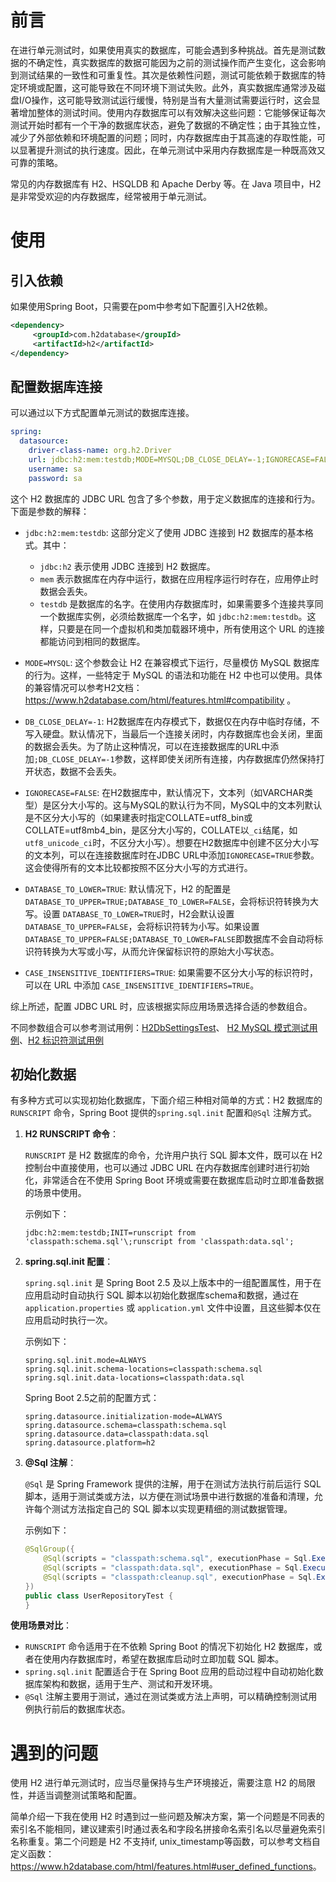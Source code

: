 # 前言

在进行单元测试时，如果使用真实的数据库，可能会遇到多种挑战。首先是测试数据的不确定性，真实数据库的数据可能因为之前的测试操作而产生变化，这会影响到测试结果的一致性和可重复性。其次是依赖性问题，测试可能依赖于数据库的特定环境或配置，这可能导致在不同环境下测试失败。此外，真实数据库通常涉及磁盘I/O操作，这可能导致测试运行缓慢，特别是当有大量测试需要运行时，这会显著增加整体的测试时间。使用内存数据库可以有效解决这些问题：它能够保证每次测试开始时都有一个干净的数据库状态，避免了数据的不确定性；由于其独立性，减少了外部依赖和环境配置的问题；同时，内存数据库由于其高速的存取性能，可以显著提升测试的执行速度。因此，在单元测试中采用内存数据库是一种既高效又可靠的策略。

常见的内存数据库有 H2、HSQLDB 和 Apache Derby 等。在 Java 项目中，H2 是非常受欢迎的内存数据库，经常被用于单元测试。

# 使用

## 引入依赖

如果使用Spring Boot，只需要在pom中参考如下配置引入H2依赖。

```xml
<dependency>
     <groupId>com.h2database</groupId>
     <artifactId>h2</artifactId>
</dependency>
```

## 配置数据库连接

可以通过以下方式配置单元测试的数据库连接。

```yaml
spring:
  datasource:
    driver-class-name: org.h2.Driver
    url: jdbc:h2:mem:testdb;MODE=MYSQL;DB_CLOSE_DELAY=-1;IGNORECASE=FALSE;DATABASE_TO_LOWER=TRUE;CASE_INSENSITIVE_IDENTIFIERS=TRUE;
    username: sa
    password: sa
```

这个 H2 数据库的 JDBC URL 包含了多个参数，用于定义数据库的连接和行为。下面是参数的解释：

- `jdbc:h2:mem:testdb`: 这部分定义了使用 JDBC 连接到 H2 数据库的基本格式。其中：
    - `jdbc:h2` 表示使用 JDBC 连接到 H2 数据库。
    - `mem` 表示数据库在内存中运行，数据在应用程序运行时存在，应用停止时数据会丢失。
    - `testdb` 是数据库的名字。在使用内存数据库时，如果需要多个连接共享同一个数据库实例，必须给数据库一个名字，如 `jdbc:h2:mem:testdb`。这样，只要是在同一个虚拟机和类加载器环境中，所有使用这个 URL 的连接都能访问到相同的数据库。

- `MODE=MYSQL`: 这个参数会让 H2 在兼容模式下运行，尽量模仿 MySQL 数据库的行为。这样，一些特定于 MySQL 的语法和功能在 H2 中也可以使用。具体的兼容情况可以参考H2文档： <https://www.h2database.com/html/features.html#compatibility> 。

- `DB_CLOSE_DELAY=-1`: H2数据库在内存模式下，数据仅在内存中临时存储，不写入硬盘。默认情况下，当最后一个连接关闭时，内存数据库也会关闭，里面的数据会丢失。为了防止这种情况，可以在连接数据库的URL中添加`;DB_CLOSE_DELAY=-1`参数，这样即使关闭所有连接，内存数据库仍然保持打开状态，数据不会丢失。

- `IGNORECASE=FALSE`: 在H2数据库中，默认情况下，文本列（如VARCHAR类型）是区分大小写的。这与MySQL的默认行为不同，MySQL中的文本列默认是不区分大小写的（如果建表时指定COLLATE=utf8_bin或COLLATE=utf8mb4_bin，是区分大小写的，COLLATE以`_ci`结尾，如`utf8_unicode_ci`时，不区分大小写）。想要在H2数据库中创建不区分大小写的文本列，可以在连接数据库时在JDBC URL中添加`IGNORECASE=TRUE`参数。这会使得所有的文本比较都按照不区分大小写的方式进行。

- `DATABASE_TO_LOWER=TRUE`: 默认情况下，H2 的配置是`DATABASE_TO_UPPER=TRUE;DATABASE_TO_LOWER=FALSE`，会将标识符转换为大写。设置 `DATABASE_TO_LOWER=TRUE`时，H2会默认设置`DATABASE_TO_UPPER=FALSE`，会将标识符转为小写。如果设置`DATABASE_TO_UPPER=FALSE;DATABASE_TO_LOWER=FALSE`即数据库不会自动将标识符转换为大写或小写，从而允许保留标识符的原始大小写状态。
 
- `CASE_INSENSITIVE_IDENTIFIERS=TRUE`: 如果需要不区分大小写的标识符时，可以在 URL 中添加 `CASE_INSENSITIVE_IDENTIFIERS=TRUE`。

综上所述，配置 JDBC URL 时，应该根据实际应用场景选择合适的参数组合。

不同参数组合可以参考测试用例：[H2DbSettingsTest](https://github.com/howiefh/spock-example/blob/master/src/test/groovy/io/github/howiefh/spock/example/H2DbSettingsTest.groovy)、 [H2 MySQL 模式测试用例](https://github.com/h2database/h2database/blob/806cdc5203c1483f8a8744f73a51e6699467d175/h2/src/test/org/h2/test/db/TestCompatibility.java#L310)、[H2 标识符测试用例](https://github.com/h2database/h2database/blob/806cdc5203c1483f8a8744f73a51e6699467d175/h2/src/test/org/h2/test/db/TestCompatibility.java#L724)

## 初始化数据

有多种方式可以实现初始化数据库，下面介绍三种相对简单的方式：H2 数据库的 `RUNSCRIPT` 命令，Spring Boot 提供的`spring.sql.init` 配置和`@Sql` 注解方式。

1. **H2 RUNSCRIPT 命令**：
 
    `RUNSCRIPT` 是 H2 数据库的命令，允许用户执行 SQL 脚本文件，既可以在 H2 控制台中直接使用，也可以通过 JDBC URL 在内存数据库创建时进行初始化，非常适合在不使用 Spring Boot 环境或需要在数据库启动时立即准备数据的场景中使用。
 
    示例如下：
    ```
    jdbc:h2:mem:testdb;INIT=runscript from 'classpath:schema.sql'\;runscript from 'classpath:data.sql';
    ```

2. **spring.sql.init 配置**：

    `spring.sql.init` 是 Spring Boot 2.5 及以上版本中的一组配置属性，用于在应用启动时自动执行 SQL 脚本以初始化数据库schema和数据，通过在 `application.properties` 或 `application.yml` 文件中设置，且这些脚本仅在应用启动时执行一次。

    示例如下：
    ```properties
    spring.sql.init.mode=ALWAYS
    spring.sql.init.schema-locations=classpath:schema.sql
    spring.sql.init.data-locations=classpath:data.sql
    ```
    Spring Boot 2.5之前的配置方式：
    ```properties
    spring.datasource.initialization-mode=ALWAYS
    spring.datasource.schema=classpath:schema.sql
    spring.datasource.data=classpath:data.sql
    spring.datasource.platform=h2
    ```

3. **@Sql 注解**：

    `@Sql` 是 Spring Framework 提供的注解，用于在测试方法执行前后运行 SQL 脚本，适用于测试类或方法，以方便在测试场景中进行数据的准备和清理，允许每个测试方法指定自己的 SQL 脚本以实现更精细的测试数据管理。

    示例如下：
    ```java
    @SqlGroup({
        @Sql(scripts = "classpath:schema.sql", executionPhase = Sql.ExecutionPhase.BEFORE_TEST_METHOD),
        @Sql(scripts = "classpath:data.sql", executionPhase = Sql.ExecutionPhase.BEFORE_TEST_METHOD),
        @Sql(scripts = "classpath:cleanup.sql", executionPhase = Sql.ExecutionPhase.AFTER_TEST_METHOD)
    })
    public class UserRepositoryTest {
    }
    ```

**使用场景对比**：

- `RUNSCRIPT` 命令适用于在不依赖 Spring Boot 的情况下初始化 H2 数据库，或者在使用内存数据库时，希望在数据库启动时立即加载 SQL 脚本。
- `spring.sql.init` 配置适合于在 Spring Boot 应用的启动过程中自动初始化数据库架构和数据，适用于生产、测试和开发环境。
- `@Sql` 注解主要用于测试，通过在测试类或方法上声明，可以精确控制测试用例执行前后的数据库状态。

# 遇到的问题

使用 H2 进行单元测试时，应当尽量保持与生产环境接近，需要注意 H2 的局限性，并适当调整测试策略和配置。

简单介绍一下我在使用 H2 时遇到过一些问题及解决方案，第一个问题是不同表的索引名不能相同，建议建索引时通过表名和字段名拼接命名索引名以尽量避免索引名称重复。第二个问题是 H2 不支持if, unix_timestamp等函数，可以参考文档自定义函数：<https://www.h2database.com/html/features.html#user_defined_functions>。
